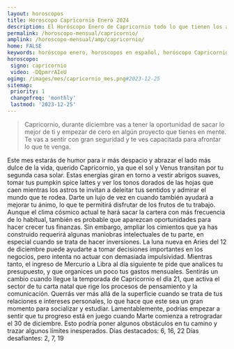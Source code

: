 ```yaml
---
layout: horoscopos
title: Horoscopo Capricornio Enero 2024
description: El Horóscopo Enero de Capricornio todo lo que tienen los astros preparados para este mes, amor, trabajo, familia. Todo sobre astrologia, tarot, predicciones. Horoscopo gratis en español, predicciones y astrología.
permalink: /horoscopo-mensual/capricornio/
amplink: /horoscopo-mensual/amp/capricornio/
home: FALSE
keywords: horóscopo enero, horoscopos en español, horóscopo Capricornio enero , horóscopo esperanza gracia, horoscop, horóscopos gratis, horoscopo Capricornio, Tarot, Astrologia, Zodíaco, Capricornio, horoscopo gratis, horoscopo del mes 
horoscopo:
 signo: capricornio
 video: -DQpmrrAIeU
ogimg: /images/mes/capricornio_mes.png#2023-12-25
sitemap:
 priority: 1
 changefreq: 'monthly'
 lastmod: '2023-12-25'
---
```



 > Capricornio, durante diciembre vas a tener la oportunidad de sacar lo mejor de ti y empezar de cero en algún proyecto que tienes en mente. Te vas a sentir con gran seguridad y te ves capacitada para afrontar lo que te venga.



Este mes estarás de humor para ir más despacio y abrazar el lado más dulce de la vida, querido Capricornio, ya que el sol y Venus transitan por tu segunda casa solar. Estas energías giran en torno a vestir abrigos suaves, tomar tus pumpkin spice lattes y ver los tonos dorados de las hojas que caen mientras los astros te invitan a deleitar tus sentidos y admirar el mundo que te rodea. Darte un lujo de vez en cuando también ayudará a mejorar tu ánimo, lo que te permitirá disfrutar de los frutos de tu trabajo.
Aunque el clima cósmico actual te hará sacar la cartera con más frecuencia de lo habitual, también es probable que aparezcan oportunidades para hacer crecer tus finanzas. Sin embargo, ampliar los cimientos que ya has construido requerirá algunas maniobras intelectuales de tu parte, en especial cuando se trata de hacer inversiones. La luna nueva en Aries del 12 de diciembre puede ayudarte a tomar decisiones importantes en los negocios, pero intenta no actuar con demasiada impulsividad. Mientras tanto, el ingreso de Mercurio a Libra al día siguiente te pide que analices tu presupuesto, y que organices un poco tus gastos mensuales.
Sentirás un cambio cuando llegue la temporada de Capricornio el día 21, que activa el sector de tu carta natal que rige los procesos de pensamiento y la comunicación. Querrás ver más allá de la superficie cuando se trata de tus relaciones e intereses personales, lo que hace que este sea un gran momento para socializar y estudiar.
Lamentablemente, podrías empezar a sentir que tu progreso está en juego cuando Marte comienza a retrogradar el 30 de diciembre. Esto podría poner algunos obstáculos en tu camino y trazar algunos límites inesperados.
Días destacados: 6, 16, 22
Días desafiantes: 2, 7, 19